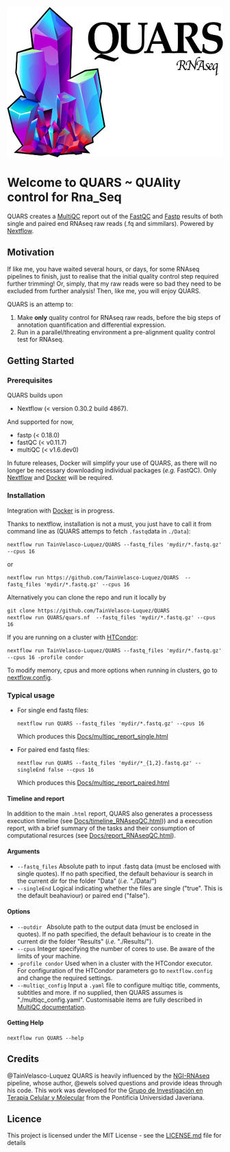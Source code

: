 <img alt="QUARS_logo" src="Docs/QUARS_logo.png" width="550" height="350">

# Welcome to QUARS ~ **QUA**lity control for **R**na_**S**eq
QUARS creates a [MultiQC](http://multiqc.info) report out of the [FastQC](https://www.bioinformatics.babraham.ac.uk/projects/fastqc/) and [Fastp](https://github.com/OpenGene/fastp) results of both single and paired end RNAseq raw reads (.fq and simmilars). Powered by [Nextflow](https://www.nextflow.io).

## Motivation
If like me, you have waited several hours, or days, for some RNAseq pipelines to finish, just to realise that the initial quality control step required further trimming! Or, simply, that my raw reads were so bad they need to be excluded from further analysis! Then, like me, you will enjoy QUARS.

QUARS is an attemp to:
1. Make **only** quality control for RNAseq raw reads, before the big steps of annotation quantification and differential expression.
2. Run in a parallel/threating environment a pre-alignment quality control test for RNAseq.

## Getting Started

### Prerequisites
QUARS builds upon
- Nextflow (< version 0.30.2 build 4867).

And supported for now,
- fastp (< 0.18.0)
- fastQC (< v0.11.7)
- multiQC (< v1.6.dev0)

In future releases, Docker will simplify your use of QUARS, as there will no longer be necessary downloading individual packages (*e.g.* FastQC). Only [Nextflow](https://www.nextflow.io) and [Docker](https://www.docker.com) will be required.

### Installation
Integration with [Docker](https://www.docker.com) is in progress.

Thanks to nextflow, installation is not a must, you just have to call it from command line as (QUARS attemps to fetch `.fastq`data in `./Data`):

    nextflow run TainVelasco-Luquez/QUARS --fastq_files 'mydir/*.fastq.gz' --cpus 16
or

    nextflow run https://github.com/TainVelasco-Luquez/QUARS  --fastq_files 'mydir/*.fastq.gz' --cpus 16

Alternatively you can clone the repo and run it locally by

    git clone https://github.com/TainVelasco-Luquez/QUARS
    nextflow run QUARS/quars.nf  --fastq_files 'mydir/*.fastq.gz' --cpus 16

If you are running on a cluster with [HTCondor](https://research.cs.wisc.edu/htcondor/):

    nextflow run TainVelasco-Luquez/QUARS --fastq_files 'mydir/*.fastq.gz' --cpus 16 -profile condor

To modify memory, cpus and more options when running in clusters, go to [nextflow.config](https://github.com/TainVelasco-Luquez/QUARS/nextflow.config).

### Typical usage
* For single end fastq files:

      nextflow run QUARS --fastq_files 'mydir/*.fastq.gz' --cpus 16

  Which produces this [Docs/multiqc_report_single.html](https://cdn.rawgit.com/TainVelasco-Luquez/QUARS/0d06a9b1/Docs/multiqc_report_single.html)

* For paired end fastq files:

      nextflow run QUARS --fastq_files 'mydir/*_{1,2}.fastq.gz' --singleEnd false --cpus 16

  Which produces this [Docs/multiqc_report_paired.html](https://cdn.rawgit.com/TainVelasco-Luquez/QUARS/cb82bb28/Docs/multiqc_report_paired.html)

#### Timeline and report
In addition to the main `.html` report, QUARS also generates a processess execution timeline (see [Docs/timeline_RNAseqQC.html](https://cdn.rawgit.com/TainVelasco-Luquez/QUARS/d144717f/Docs/timeline_RNAseqQC.html))) and a execution report, with a brief summary of the tasks and their consumption of computational resurces (see [Docs/report_RNAseqQC.html](https://cdn.rawgit.com/TainVelasco-Luquez/QUARS/d144717f/Docs/report_RNAseqQC.html)).

#### Arguments
  - `--fastq_files`                 Absolute path to input .fastq data (must be enclosed with single quotes). If no path specified, the default behaviour is search in the current dir for the folder "Data" (_i.e._ "./Data/")
  - `--singleEnd`                   Logical indicating whether the files are single ("true". This is the default beahaviour) or paired end ("false").

#### Options
  - `--outdir `                     Absolute path to the output data (must be enclosed in quotes). If no path specified, the default behaviour is to create in the current dir the folder "Results" (_i.e._ "./Results/").
  - `--cpus`                        Integer specifying the number of cores to use. Be aware of the limits of your machine.
  - `-profile condor`               Used when in a cluster with the HTCondor executor. For configuration of the HTCondor parameters go to `nextflow.config` and change the required settings.
  - `--multiqc_config`              Input a `.yaml` file to configure multiqc title, comments, subtitles and more. if no supplied, then QUARS assumes is "./multiqc_config.yaml". Customisable items are fully described in [MultiQC documentation](http://multiqc.info/docs/#customising-reports).

#### Getting Help

    nextflow run QUARS --help

## Credits
@TainVelasco-Luquez
QUARS is heavily influenced by the [NGI-RNAseq](https://github.com/SciLifeLab/NGI-RNAseq) pipeline, whose author, @ewels solved questions and provide ideas through his code.
This work was developed for the [Grupo de Investigación en Terapia Celular y Molecular](http://ciencias.javeriana.edu.co/departamentos-instituto/nutricion-bioquimica/investigacion) from the Pontificia Universidad Javeriana.

## Licence
This project is licensed under the MIT License - see the [LICENSE.md](LICENSE.md) file for details
